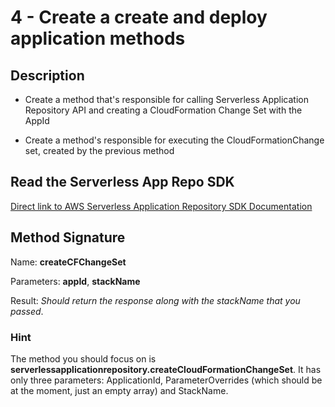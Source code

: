 # 4 - Create a create and deploy application methods

## Description

- Create a method that's responsible for calling Serverless Application Repository API and creating a CloudFormation Change Set with the AppId

- Create a method's responsible for executing the CloudFormationChange set, created by the previous method

## Read the Serverless App Repo SDK

[Direct link to AWS Serverless Application Repository SDK Documentation](https://docs.aws.amazon.com/AWSJavaScriptSDK/latest/AWS/ServerlessApplicationRepository.html)

## Method Signature

Name: **createCFChangeSet**

Parameters: **appId**, **stackName**

Result: _Should return the response along with the stackName that you passed_.

### Hint

The method you should focus on is **serverlessapplicationrepository.createCloudFormationChangeSet**.
It has only three parameters: ApplicationId, ParameterOverrides (which should be at the moment, just an empty array) and StackName.
